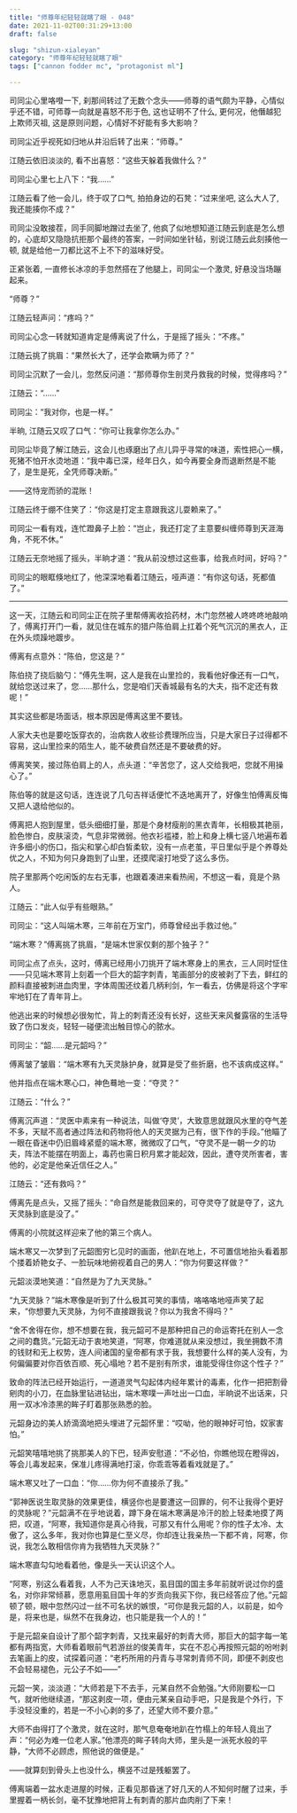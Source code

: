 ```yaml
---
title: "师尊年纪轻轻就瞎了眼 - 048"
date: 2021-11-02T00:31:29+13:00
draft: false

slug: "shizun-xialeyan"
category: "师尊年纪轻轻就瞎了眼"
tags: ["cannon fodder mc", "protagonist ml"]

---
```

司同尘心里咯噔一下, 刹那间转过了无数个念头——师尊的语气颇为平静，心情似乎还不错，可师尊一向就是喜怒不形于色, 这也证明不了什么, 更何况，他僭越犯上欺师灭祖, 这是原则问题，心情好不好能有多大影响？

司同尘近乎视死如归地从井沿后转了出来：“师尊。”

江随云依旧淡淡的, 看不出喜怒：“这些天躲着我做什么？”

司同尘心里七上八下：“我……”

江随云看了他一会儿，终于叹了口气, 拍拍身边的石凳：“过来坐吧, 这么大人了, 我还能揍你不成？”

司同尘没敢接茬，同手同脚地蹭过去坐了, 他疯了似地想知道江随云到底是怎么想的，心底却又隐隐抗拒那个最终的答案，一时间如坐针毡，别说江随云此刻揍他一顿, 就是给他一刀都比这不上不下的滋味好受。

正紧张着, 一直修长冰凉的手忽然搭在了他腿上，司同尘一个激灵, 好悬没当场蹦起来。

“师尊？”

江随云轻声问：“疼吗？”

司同尘心念一转就知道肯定是傅离说了什么，于是摇了摇头：“不疼。”

江随云挑了挑眉：“果然长大了，还学会欺瞒为师了？”

司同尘沉默了一会儿，忽然反问道：“那师尊你生剖灵丹救我的时候，觉得疼吗？”

江随云：“……”

司同尘：“我对你，也是一样。”

半晌, 江随云又叹了口气：“你可让我拿你怎么办。”

司同尘毕竟了解江随云，这会儿也琢磨出了点儿异乎寻常的味道，索性把心一横，死猪不怕开水烫地道：“我中毒已深，经年日久，如今再要全身而退断然是不能了，是生是死，全凭师尊决断。”

——这恃宠而骄的混账！

江随云终于绷不住笑了：“你这是打定主意跟我这儿耍赖来了。”

司同尘一看有戏，连忙蹬鼻子上脸：“岂止，我还打定了主意要纠缠师尊到天涯海角，不死不休。”

江随云无奈地摇了摇头，半晌才道：“我从前没想过这些事，给我点时间，好吗？”

司同尘的眼眶倏地红了，他深深地看着江随云，哑声道：“有你这句话，死都值了。”

--------------------------------------

这一天，江随云和司同尘正在院子里帮傅离收拾药材，木门忽然被人咚咚咚地敲响了，傅离打开门一看，就见住在城东的猎户陈伯肩上扛着个死气沉沉的黑衣人，正在外头烦躁地踱步。

傅离有点意外：“陈伯，您这是？”

陈伯挠了挠后脑勺：“傅先生啊，这人是我在山里捡的，我看他好像还有一口气，就给您送过来了，您……那什么，您是咱们天香城最有名的大夫，指不定还有救呢！”

其实这些都是场面话，根本原因是傅离这里不要钱。

人家大夫也是要吃饭穿衣的，治病救人收些诊费理所应当，只是大家日子过得都不容易，这山里捡来的陌生人，能不破费自然还是不要破费的好。

傅离笑笑，接过陈伯肩上的人，点头道：“辛苦您了，这人交给我吧，您就不用操心了。”

陈伯等的就是这句话，连连说了几句吉祥话便忙不迭地离开了，好像生怕傅离反悔又把人退给他似的。

傅离把人抱到屋里，低头细细打量，那是个身材瘦削的黑衣青年，长相极其艳丽，脸色惨白，皮肤滚烫，气息非常微弱。他衣衫褴褛，脸上和身上横七竖八地遍布着许多细小的伤口，指尖和掌心却白皙柔软，没有一点老茧，平日里似乎是个养尊处优之人，不知为何只身跑到了山里，还摸爬滚打地受了这么多伤。

院子里那两个吃闲饭的左右无事，也跟着凑进来看热闹，不想这一看，竟是个熟人。

江随云：“此人似乎有些眼熟。”

司同尘：“这人叫端木寒，三年前在万宝门，师尊曾经出手救过他。”

“端木寒？”傅离挑了挑眉，“是端木世家仅剩的那个独子？”

司同尘点了点头，这时，傅离已经用小刀挑开了端木寒身上的黑衣，三人同时怔住——只见端木寒背上刻着一个巨大的韶字刺青，笔画部分的皮被剥了下去，鲜红的颜料直接被刺进血肉里，字体周围还纹着几柄利剑，乍一看去，仿佛是将这个字牢牢地钉在了青年背上。

他逃出来的时候想必很匆忙，背上的刺青还没有长好，这些天来风餐露宿的生活导致了伤口发炎，轻轻一碰便流出触目惊心的脓水。

司同尘：“韶……是元韶吗？”

傅离皱了皱眉：“端木寒有九天灵脉护身，就算是受了些折磨，也不该病成这样。”

他并指点在端木寒心口，神色蓦地一变：“夺灵？”

江随云：“什么？”

傅离沉声道：“灵医中素来有一种说法，叫做‘夺灵’，大致意思就跟风水里的夺气差不多，天赋不高者通过阵法和药物将他人的天灵据为己有，很下作的手段。”他瞄了一眼在昏迷中仍旧眉峰紧蹙的端木寒，微微叹了口气，“夺灵不是一朝一夕的功夫，阵法不能摆在明面上，毒药也需日积月累才能起效，因此，遭夺灵所害者，害他的，必定是他亲近信任之人。”

江随云：“还有救吗？”

傅离先是点头，又摇了摇头：“命自然是能救回来的，可夺灵夺了就是夺了，这九天灵脉到底是没了。”

傅离的小院就这样迎来了他的第三个病人。

端木寒又一次梦到了元韶图穷匕见时的画面，他趴在地上，不可置信地抬头看着那个搂着娇艳女子、一脸玩味地俯视着自己的男人：“你为何要这样做？”

元韶淡漠地笑道：“自然是为了九天灵脉。”

“九天灵脉？”端木寒像是听到了什么极其可笑的事情，咯咯咯地哑声笑了起来，“你想要九天灵脉，为何不直接跟我说？你以为我舍不得吗？”

“舍不舍得在你，想不想要在我，我元韶可不是那种把自己的命运寄托在别人一念之间的蠢货。”元韶无动于衷地笑道，“阿寒，你难道就从来没想过，我坐拥数不清的钱财和无上权势，连人间诸国的皇帝都有求于我，我想要什么样的美人没有，为何偏偏要对你百依百顺、死心塌地？若不是别有所求，谁能受得住你这个性子？”

致命的阵法已经开始运行，一道道灵气勾起体内经年累计的毒素，化作一把把割骨剜肉的小刀，在血脉里钻进钻出，端木寒噗一声吐出一口血，半晌说不出话来，只用一双冰冷漆黑的眸子盯着那张熟悉的脸。

元韶身边的美人娇滴滴地把头埋进了元韶怀里：“哎呦，他的眼神好可怕，奴家害怕。”

元韶笑嘻嘻地挑了挑那美人的下巴，轻声安慰道：“不必怕，你瞧他现在瞪得凶，等会儿毒发起来，保准儿疼得满地打滚，你乖乖等着看戏就是了。”

端木寒又吐了一口血：“你……你为何不直接杀了我。”

“郭神医说生取灵脉的效果更佳，横竖你也是要遭这一回罪的，何不让我得个更好的灵脉呢？”元韶满不在乎地说着，蹲下身在端木寒满是冷汗的脸上轻柔地摸了两把，叹道，“阿寒，我知道你是真心待我，可那又有什么用呢？你的性子太冷、太傲了，这么多年，我对你也算是仁至义尽，你却连让我亲热一下都不肯，阿寒，你说，我怎么敢相信你肯为我牺牲九天灵脉？”

端木寒直勾勾地看着他，像是头一天认识这个人。

“阿寒，别这么看着我，人不为己天诛地灭，虱目国的国主多年前就听说过你的盛名，对你非常倾慕，愿意用虱目国十年的岁贡向我买下你，我已经答应了他。”元韶顿了顿，眼中忽然闪过一丝不可名状的嫉恨，“可你是我元韶的人，以前是，如今是，将来也是，纵然不在我身边，也只能是我一个人的！”

于是元韶亲自设计了那个韶字刺青，又找来最好的刺青大师，那巨大的韶字每一笔都有两指宽，大师看着眼前气若游丝的俊美青年，实在不忍心再按照元韶的吩咐剥去笔画上的皮，试探着问道：“老朽所用的丹青与寻常刺青师不同，即便不剥皮也不会轻易褪色，元公子不如——”

元韶一笑，淡淡道：“大师若是下不去手，元某自然不会勉强。”大师刚要松一口气，就听他继续道，“那这剥皮一项，便由元某亲自动手吧，只是我是个外行，下手没轻没重的，若是一不小心剥的多了，还望大师不要介意。”

大师不由得打了个激灵，就在这时，那气息奄奄地趴在竹榻上的年轻人竟出了声：“何必为难一位老人家。”他漂亮的眸子转向大师，里头是一派死水般的平静，“大师不必顾虑，照他说的做便是。”

——就算刻到骨头上也没什么，横竖不过是残躯罢了。

傅离端着一盆水走进屋的时候，正看见那昏迷了好几天的人不知何时醒了过来，手里握着一柄长剑，毫不犹豫地把背上有刺青的那片血肉削了下来！
